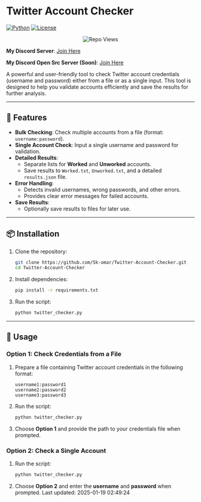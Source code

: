 # **Twitter Account Checker**

  [![Python](https://img.shields.io/badge/Python-3.9%2B-blue?style=flat-square&logo=python)](https://www.python.org/)
  [![License](https://img.shields.io/badge/License-MIT-green?style=flat-square)](https://opensource.org/licenses/MIT)
  <p align="center"> <img src="https://komarev.com/ghpvc/?username=5k-omar&label=Repo%20views&color=0e75b6&style=flat" alt="Repo Views" /> </p>

  **My Discord Server**: [Join Here](https://discord.gg/tcnksFMCR9)

  **My Discord Open Src Server (Soon)**: [Join Here](https://discord.gg/323wKvBb45)

  A powerful and user-friendly tool to check Twitter account credentials (username and password) either from a file or as a single input. This tool is designed to help you validate accounts efficiently and save the results for further analysis.

  ---

  ## 🌟 **Features**

  - **Bulk Checking**: Check multiple accounts from a file (format: `username:password`).
  - **Single Account Check**: Input a single username and password for validation.
  - **Detailed Results**:
    - Separate lists for **Worked** and **Unworked** accounts.
    - Save results to `Worked.txt`, `Unworked.txt`, and a detailed `results.json` file.
  - **Error Handling**:
    - Detects invalid usernames, wrong passwords, and other errors.
    - Provides clear error messages for failed accounts.
  - **Save Results**:
    - Optionally save results to files for later use.

  ---

  ## 📦 **Installation**

  1. Clone the repository:
     ```bash
     git clone https://github.com/5k-omar/Twitter-Account-Checker.git
     cd Twitter-Account-Checker
     ```

  2. Install dependencies:
     ```bash
     pip install -r requirements.txt
     ```

  3. Run the script:
     ```bash
     python twitter_checker.py
     ```

  ---

  ## 🚀 **Usage**

  ### **Option 1: Check Credentials from a File**
  1. Prepare a file containing Twitter account credentials in the following format:
     ```
     username1:password1
     username2:password2
     username3:password3
     ```

  2. Run the script:
     ```bash
     python twitter_checker.py
     ```

  3. Choose **Option 1** and provide the path to your credentials file when prompted.

  ### **Option 2: Check a Single Account**
  1. Run the script:
     ```bash
     python twitter_checker.py
     ```

  2. Choose **Option 2** and enter the **username** and **password** when prompted.
Last updated: 2025-01-19 02:49:24
